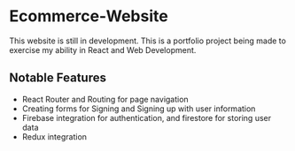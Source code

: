 # Ecommerce-Website

This website is still in development. This is a portfolio project being made to exercise my ability in React and Web Development. 

## Notable Features 
- React Router and Routing for page navigation
- Creating forms for Signing and Signing up with user information
- Firebase integration for authentication, and firestore for storing user data
- Redux integration 
